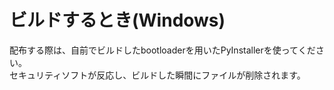 # ビルドするとき(Windows)
配布する際は、自前でビルドしたbootloaderを用いたPyInstallerを使ってください。  
セキュリティソフトが反応し、ビルドした瞬間にファイルが削除されます。
